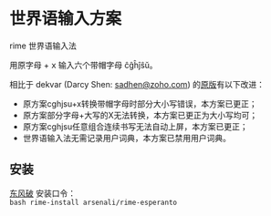 # 世界语输入方案

rime 世界语输入法

用原字母 + <kbd>x</kbd> 输入六个带帽字母 ĉĝĥĵŝŭ。

相比于 dekvar (Darcy Shen: sadhen@zoho.com) 的[原版](http://fromwiz.com/share/s/2yNneO1LOQap2-bdmA21_AH13dajVP0ZX4H_2STPKk3cMiTI)有以下改进：

- 原方案cghjsu+x转换带帽字母时部分大小写错误，本方案已更正；
- 原方案部分字母+大写的X无法转换，本方案已更正为大小写均可；
- 原方案cghjsu任意组合连续书写无法自动上屏，本方案已更正；
- 世界语输入法无需记录用户词典，本方案已禁用用户词典。

## 安装

[东风破](https://github.com/rime/plum) 安装口令： <code> bash rime-install arsenali/rime-esperanto </code>